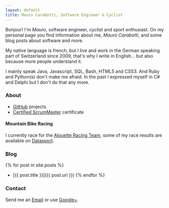 ```yaml
---
layout: default
title: Mauro Carabotti, Software Engineer & Cyclist
---
```

Bonjour! I'm *Mauro*, software engineer, cyclist and sport enthusiast. On my personal page you find information about me, *Mauro Carabotti*, and some blog posts about software and more. 

My native language is french, but I live and work in the German speaking part of Switzerland since 2009, that's why I write in English... but also because more people understand it.

I mainly speak Java, Javascript, SQL, Bash, HTML5 and CSS3. And Ruby and Python(s) don't make me afraid. In the past I expressed myself in C# and Delphi but I don't do that any more.

<Nav>

### About

- [GitHub](https://github.com/zeekox) projects
- [Certified ScrumMaster](http://www.scrumalliance.org/community/profile/mcarabotti) certificate

#### Mountain Bike Racing
I currently race for the [Alouette Racing Team](http://www.alouettes.ch/v%C3%A9los-bikes/team-alouettes-ch-1/carabotti-mauro/), some of my race results are available on [Datasport](http://services.datasport.com/myDSinfo.htm?acode=2518US5CL&r=1204.4516290328465).

### Blog
{% for post in site.posts %}
- [{{ post.title }}]({{ post.url }})
{% endfor %}

### Contact

Send me an <a class="courriel" href="mailto:zeekox@[replace%20this%20with%20'g']mail.com?Subject=Hello%20mauro.io">Email</a> or use [Google+](https://plus.google.com/+MauroCarabottiPlus).

</nav>
